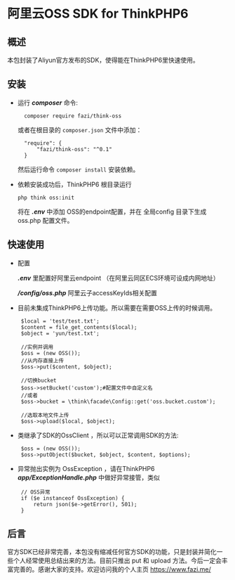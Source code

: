 # 阿里云OSS SDK for ThinkPHP6

## 概述

本包封装了Aliyun官方发布的SDK，使得能在ThinkPHP6里快速使用。

## 安装

- 运行 ***composer*** 命令:

        composer require fazi/think-oss

   或者在根目录的 `composer.json` 文件中添加：

        "require": {
            "fazi/think-oss": "^0.1"
        }
        
   然后运行命令 `composer install` 安装依赖。
   
-   依赖安装成功后，ThinkPHP6 根目录运行
        
        php think oss:init
        
    将在 ***.env*** 中添加 OSS的endpoint配置，并在 全局config 目录下生成 oss.php 配置文件。
   
 ## 快速使用
 
 - 配置
 
    ***.env*** 里配置好阿里云endpoint （在阿里云同区ECS环境可设成内网地址）
    
    ***/config/oss.php*** 阿里云子accessKeyIds相关配置
    
 - 目前未集成ThinkPHP6上传功能。所以需要在需要OSS上传的时候调用。
        
        $local = 'test/test.txt';
        $content = file_get_contents($local);
        $object = 'yun/test.txt';
        
        //实例并调用
        $oss = (new OSS());
        //从内存直接上传
        $oss->put($content, $object);
        
        //切换bucket
        $oss->setBucket('custom');#配置文件中自定义名
        //或者
        $oss->bucket = \think\facade\Config::get('oss.bucket.custom');
        
        //选取本地文件上传
        $oss->upload($local, $object);
        
 - 类继承了SDK的OssClient ，所以可以正常调用SDK的方法:
        
        $oss = (new OSS());
        $oss->putObject($bucket, $object, $content, $options);
                
 - 异常抛出实例为 OssException ，请在ThinkPHP6 ***app/ExceptionHandle.php*** 中做好异常接管，类似
 
        // OSS异常
        if ($e instanceof OssException) {
            return json($e->getError(), 501);
        }
        

## 后言
 
官方SDK已经非常完善，本包没有缩减任何官方SDK的功能，只是封装并简化一些个人经常使用总结出来的方法。目前只推出 put 和 upload 方法。今后一定会丰富完善的。感谢大家的支持。欢迎访问我的个人主页 https://www.fazi.me/
